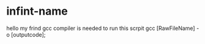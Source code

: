 # infint-name
hello my frind 
gcc compiler is needed to run this scrpit
gcc [RawFileName] -o [outputcode];
